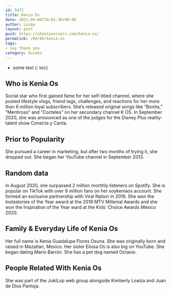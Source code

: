 ```yaml
---
id: 5471
title: Kenia Os
date: 2021-04-06T20:01:36+00:00
author: Laima
layout: post
guid: https://ukdataservers.com/kenia-os/
permalink: /04/06/kenia-os
tags:
- say thank you
category: Guides
---
```


* some text
{: toc}


## Who is Kenia Os
                  
                  
                  
Social star who first gained fame for her self-titled channel, where she posted lifestyle vlogs, friend tags, challenges, and reactions for her more than 6 million loyal subscribers. She&#8217;s released original songs like &#8220;Bonita,&#8221; &#8220;Mentiroso&#8221; and &#8220;Cocteles&#8221; on her secondary channel K OS. In September 2020, she was announced as one of the judges for the Disney Plus reality-talent show Conecta y Canta. 
                  
              
            
              
            
                
                
                
## Prior to Popularity
                  
                  
                  
She pursued a career in marketing, but after two months of trying it, she dropped out. She began her YouTube channel in September 2013. 
                  
              
            
              
            
                
                
                
## Random data
                  
                  
                  
In August 2020, she surpassed 2 million monthly listeners on Spotify. She is popular on TikTok with over 9 million fans on her soykeniaos account. She formed an exclusive partnership with Viral Nation in 2019. She won the Instastories of the Year award at the 2019 MTV Millenial Awards and she won the Inspiration of the Year ward at the Kids&#8217; Choice Awards México 2020. 
                  
              
            
              
            
                
                
                
## Family & Everyday Life of Kenia Os
                  
                  
                  
Her full name is Kenia Guadalupe Flores Osuna. She was originally born and raised in Mazatlan, Mexico. Her sister Eloisa Os is also big on YouTube. She began dating Mario Barrón. She has a pet dog named Octavio. 
                  
              
            
              
            
                
                
                
## People Related With Kenia Os
                  
                  
                  
She was part of the JukiLop web group alongside Kimberly Loaiza and Juan de Dios Pantoja.
                  
              
            
              
            
                
              
            
              
              
            
            
              
            
          
          
          